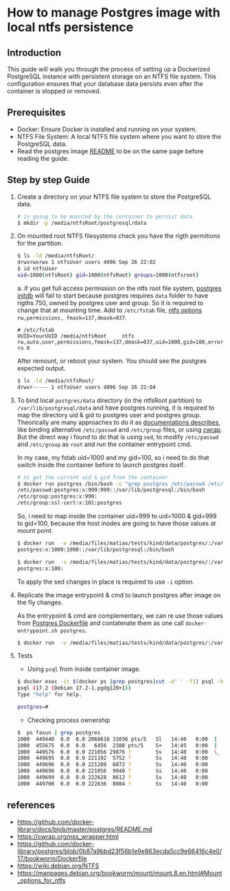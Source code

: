 # How to manage Postgres image with local ntfs persistence

## Introduction

This guide will walk you through the process of setting up a Dockerized PostgreSQL instance with persistent storage on an NTFS file system. This configuration ensures that your database data persists even after the container is stopped or removed.

## Prerequisites

- Docker: Ensure Docker is installed and running on your system.
- NTFS File System: A local NTFS file system where you want to store the PostgreSQL data.
- Read the postgres image [README](https://github.com/docker-library/docs/tree/master/postgres/README.md) to be on the same page before reading the guide.

## Step by step Guide

1. Create a directory on your NTFS file system to store the PostgreSQL data.

   ```sh
   # is going to be mounted by the container to persist data
   $ mkdir -p /media/ntfsRoot/postgresql/data
   ```

2. On mounted root NTFS filesystems check you have the rigth permitions for the partition.

   ```sh
   $ ls -ld /media/ntfsRoot/
   drwxrwxrwx 1 ntfsUser users 4096 Sep 26 22:02
   $ id ntfsUser
   uid=1000(ntfsRoot) gid=1000(ntfsRoot) groups=1000(ntfsroot)
   ```

   a. if you get full access permission on the ntfs root file system, [postgres initdb](initdb) will fail to start because postgres requires `data` folder to have rigths 750, owned by postgres user and group. So it is required to change that at mounting time. Add to `/etc/fstab` file, [ntfs options](https://manpages.debian.org/bookworm/mount/mount.8.en.html#Mount_options_for_ntfs) `rw,permissions, fmask=137,dmask=037`.

   ```text
   # /etc/fstab
   UUID=YourUUID /media/ntfsRoot     ntfs  rw,auto,user,permissions,fmask=137,dmask=037,uid=1000,gid=100,errors=remount-ro 0
   ```

   After remount, or reboot your system. You should see the postgres expected output.

   ```sh
   $ ls -ld /media/ntfsRoot/
   drwxr----- 1 ntfsUser users 4096 Sep 26 22:04
   ```

3. To bind local `postgres/data` directory (in the ntfsRoot partition) to `/var/lib/postgresql/data` and have postgres running, it is required to map the directory uid & gid to postgres user and postgres group. Theorically are many approaches to do it as [documentations describes](https://github.com/docker-library/docs/blob/master/postgres/README.md#arbitrary---user-notes), like binding alternative `/etc/passwd` and `/etc/group` files, or using [cwrap](https://cwrap.org/nss_wrapper.html).
But the direct way i found to do that is using `sed`, to modify `/etc/passwd` and `/etc/group` as `root` and run the container entrypoint cmd.

   In my case, my fstab uid=1000 and my gid=100, so i need to do that switch inside the container before to launch postgres itself.

   ```sh
   # to get the current uid & gid from the container
   $ docker run postgres /bin/bash -c "grep postgres /etc/passwd /etc/group"
   /etc/passwd:postgres:x:999:999::/var/lib/postgresql:/bin/bash
   /etc/group:postgres:x:999:
   /etc/group:ssl-cert:x:101:postgres
   ```

   So, i need to map inside the container uid=999 to uid=1000 & gid=999 to gid=100, because the host inodes are going to have those values at mount point.

   ```sh
   $ docker run  -v /media/files/matias/tests/kind/data/postgres/:/var/lib/postgresql/data postgres /bin/bash -c "sed -e 's/999/1000/g' /etc/passwd|grep postgres"
   postgres:x:1000:1000::/var/lib/postgresql:/bin/bash

   $ docker run  -v /media/files/matias/tests/kind/data/postgres/:/var/lib/postgresql/data postgres /bin/bash -c "sed -e 's/999/100/g' /etc/group|grep postgres"
   postgres:x:100:
   ```

   To apply the sed changes in place is required to use `-i` option.

4. Replicate the image entrypoint & cmd to launch postgres after image on the fly changes.

   As the entrypoint & cmd are complementary, we can re use those values from [Postgres Dockerfile](https://github.com/docker-library/postgres/blob/0b87a9bbd23f56b1e9e863ecda5cc9e66416c4e0/17/bookworm/Dockerfile) and contatenate them as one call `docker-entrypoint.sh postgres`.

   ```sh
   $ docker run  -v /media/files/matias/tests/kind/data/postgres/:/var/lib/postgresql/data -e POSTGRES_PASSWORD=password postgres /bin/bash -c "sed -i -e 's/999/1000/g' /etc/passwd;sed -i -e 's/999/100/g' /etc/group;docker-entrypoint.sh postgres"
   ```

5. Tests

   - Using `psql` from inside container image.

   ```sh
   $ docker exec -it $(docker ps |grep postgres|cut -d' ' -f1) psql -h localhost -U postgres
   psql (17.2 (Debian 17.2-1.pgdg120+1))
   Type "help" for help.

   postgres=# 

   ```

   - Checking process ownership

   ```sh
   $  ps faxun | grep postgres
   1000  449440  0.0  0.0 2068616 31036 pts/5   Sl   14:40   0:00  |       \_ docker run -v /media/ntfsRoot/postgres/data:/var/lib/postgresql/data -e POSTGRES_PASSWORD=password postgres /bin/bash -c sed -i -e 's/999/1000/g' /etc/passwd;sed -i -e 's/999/100/g' /etc/group;docker-entrypoint.sh postgres
   1000  455675  0.0  0.0   6456  2388 pts/5    S+   14:45   0:00  |       \_ grep postgres
   1000  449576  0.0  0.0 221056 29876 ?        Ss   14:40   0:00  \_ postgres
   1000  449695  0.0  0.0 221192  5752 ?        Ss   14:40   0:00      \_ postgres: checkpointer 
   1000  449696  0.0  0.0 221208  6872 ?        Ss   14:40   0:00      \_ postgres: background writer 
   1000  449698  0.0  0.0 221056  9940 ?        Ss   14:40   0:00      \_ postgres: walwriter 
   1000  449699  0.0  0.0 222628  8612 ?        Ss   14:40   0:00      \_ postgres: autovacuum launcher 
   1000  449700  0.0  0.0 222636  8084 ?        Ss   14:40   0:00      \_ postgres: logical replication launcher 

   ```

## references 
- https://github.com/docker-library/docs/blob/master/postgres/README.md
- https://cwrap.org/nss_wrapper.html
- https://github.com/docker-library/postgres/blob/0b87a9bbd23f56b1e9e863ecda5cc9e66416c4e0/17/bookworm/Dockerfile
- https://wiki.debian.org/NTFS
- https://manpages.debian.org/bookworm/mount/mount.8.en.html#Mount_options_for_ntfs